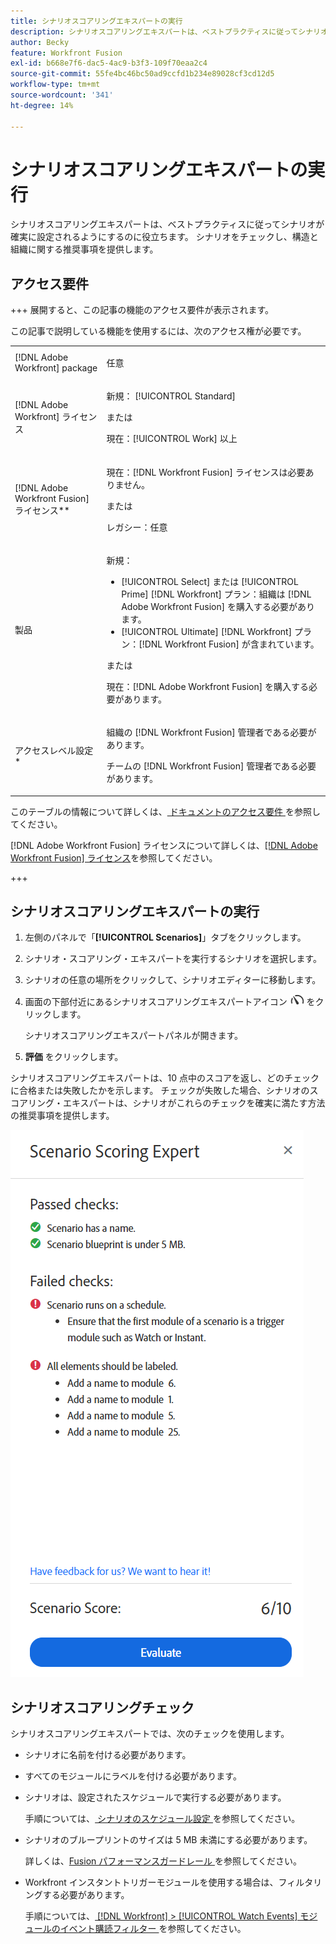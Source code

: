 ```yaml
---
title: シナリオスコアリングエキスパートの実行
description: シナリオスコアリングエキスパートは、ベストプラクティスに従ってシナリオが確実に設定されるようにするのに役立ちます。 シナリオをチェックし、構造と組織に関する推奨事項を提供します。
author: Becky
feature: Workfront Fusion
exl-id: b668e7f6-dac5-4ac9-b3f3-109f70eaa2c4
source-git-commit: 55fe4bc46bc50ad9ccfd1b234e89028cf3cd12d5
workflow-type: tm+mt
source-wordcount: '341'
ht-degree: 14%

---
```


# シナリオスコアリングエキスパートの実行

シナリオスコアリングエキスパートは、ベストプラクティスに従ってシナリオが確実に設定されるようにするのに役立ちます。 シナリオをチェックし、構造と組織に関する推奨事項を提供します。

## アクセス要件

+++ 展開すると、この記事の機能のアクセス要件が表示されます。

この記事で説明している機能を使用するには、次のアクセス権が必要です。

<table style="table-layout:auto">
 <col> 
 <col> 
 <tbody> 
  <tr> 
   <td role="rowheader">[!DNL Adobe Workfront] package</td> 
   <td> <p>任意</p> </td> 
  </tr> 
  <tr data-mc-conditions=""> 
   <td role="rowheader">[!DNL Adobe Workfront] ライセンス</td> 
   <td> <p>新規： [!UICONTROL Standard]</p><p>または</p><p>現在：[!UICONTROL Work] 以上</p> </td> 
  </tr> 
  <tr> 
   <td role="rowheader">[!DNL Adobe Workfront Fusion] ライセンス**</td> 
   <td>
   <p>現在：[!DNL Workfront Fusion] ライセンスは必要ありません。</p>
   <p>または</p>
   <p>レガシー：任意 </p>
   </td> 
  </tr> 
  <tr> 
   <td role="rowheader">製品</td> 
   <td>
   <p>新規：</p> <ul><li>[!UICONTROL Select] または [!UICONTROL Prime] [!DNL Workfront] プラン：組織は [!DNL Adobe Workfront Fusion] を購入する必要があります。</li><li>[!UICONTROL Ultimate] [!DNL Workfront] プラン：[!DNL Workfront Fusion] が含まれています。</li></ul>
   <p>または</p>
   <p>現在：[!DNL Adobe Workfront Fusion] を購入する必要があります。</p>
   </td> 
  </tr>
  <tr data-mc-conditions=""> 
   <td role="rowheader">アクセスレベル設定*</td> 
   <td> 
     <p>組織の [!DNL Workfront Fusion] 管理者である必要があります。</p>
     <p>チームの [!DNL Workfront Fusion] 管理者である必要があります。</p>
   </td> 
  </tr> 
   </td> 
  </tr> 
 </tbody> 
</table>

このテーブルの情報について詳しくは、[ ドキュメントのアクセス要件 ](/help/workfront-fusion/references/licenses-and-roles/access-level-requirements-in-documentation.md) を参照してください。

[!DNL Adobe Workfront Fusion] ライセンスについて詳しくは、[[!DNL Adobe Workfront Fusion] ライセンス](/help/workfront-fusion/set-up-and-manage-workfront-fusion/licensing-operations-overview/license-automation-vs-integration.md)を参照してください。

+++

## シナリオスコアリングエキスパートの実行

1. 左側のパネルで「**[!UICONTROL Scenarios]**」タブをクリックします。
1. シナリオ・スコアリング・エキスパートを実行するシナリオを選択します。
1. シナリオの任意の場所をクリックして、シナリオエディターに移動します。
1. 画面の下部付近にあるシナリオスコアリングエキスパートアイコン ![ シナリオスコアリングエキスパート ](assets/scoring-expert-icon.png) をクリックします。

   シナリオスコアリングエキスパートパネルが開きます。
1. **評価** をクリックします。

シナリオスコアリングエキスパートは、10 点中のスコアを返し、どのチェックに合格または失敗したかを示します。 チェックが失敗した場合、シナリオのスコアリング・エキスパートは、シナリオがこれらのチェックを確実に満たす方法の推奨事項を提供します。

![ シナリオスコア ](assets/scenario-score.png)

## シナリオスコアリングチェック

シナリオスコアリングエキスパートでは、次のチェックを使用します。

* シナリオに名前を付ける必要があります。
* すべてのモジュールにラベルを付ける必要があります。
* シナリオは、設定されたスケジュールで実行する必要があります。

  手順については、[ シナリオのスケジュール設定 ](/help/workfront-fusion/create-scenarios/config-scenarios-settings/schedule-a-scenario.md) を参照してください。
* シナリオのブループリントのサイズは 5 MB 未満にする必要があります。

  詳しくは、[Fusion パフォーマンスガードレール ](/help/workfront-fusion/references/scenarios/fusion-performance-guardrails.md#scenarios) を参照してください。
* Workfront インスタントトリガーモジュールを使用する場合は、フィルタリングする必要があります。

  手順については、[ [!DNL Workfront] > [!UICONTROL Watch Events] モジュールのイベント購読フィルター ](/help/workfront-fusion/references/apps-and-modules/adobe-connectors/workfront-modules.md#event-subscription-filters-in-the-workfront--watch-events-modules) を参照してください。
